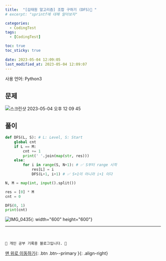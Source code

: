 ```yaml
---
title:  "[김태원 알고리즘] 조합 구하기 (DFS)🌟 "
# excerpt: "sprintf에 대해 알아보자"

categories:
  - CodingTest
tags:
  - [CodingTest]

toc: true
toc_sticky: true
 
date: 2023-05-04 12:09:05
last_modified_at: 2023-05-04 12:09:07
---
```


사용 언어: Python3

## 문제
![스크린샷 2023-05-04 오후 12 09 45](https://user-images.githubusercontent.com/59405576/236104645-e365143c-0227-4cda-9276-52a2f2298636.png)


## 풀이
```py
def DFS(L, S): # L: Level, S: Start
    global cnt
    if L == M:
        cnt += 1
        print(' '.join(map(str, res)))
    else:
        for i in range(S, N+1): # ✅ S부터 range 시작
            res[L] = i
            DFS(L+1, i+1) # ✅ S+1이 아니라 i+1 이다

N, M = map(int, input().split())

res = [0] * M
cnt = 0

DFS(0, 1)
print(cnt)
```

![IMG_0435](https://user-images.githubusercontent.com/59405576/236104535-61dab6f9-8679-4769-b281-bfcd58b97934.jpg){: width="600" height="600"}






***
<br>


    💛 개인 공부 기록용 블로그입니다. 👻

[맨 위로 이동하기](#){: .btn .btn--primary }{: .align-right}